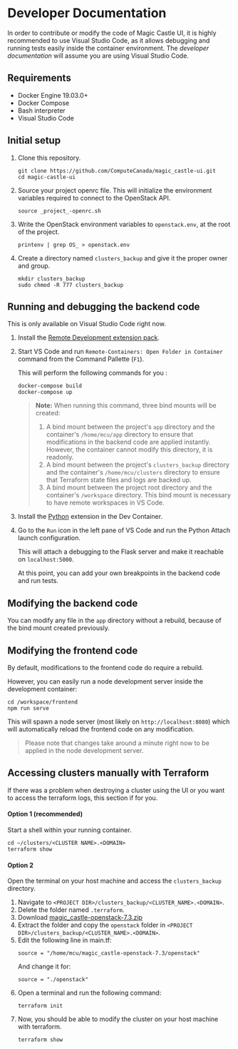 # Developer Documentation

In order to contribute or modify the code of Magic Castle UI, it is highly recommended to use Visual Studio Code, as it allows debugging and running tests easily inside the container environment. The _developer documentation_ will assume you are using Visual Studio Code.

## Requirements

- Docker Engine 19.03.0+
- Docker Compose
- Bash interpreter
- Visual Studio Code

## Initial setup

1. Clone this repository.
   ```
   git clone https://github.com/ComputeCanada/magic_castle-ui.git
   cd magic-castle-ui
   ```
2. Source your project openrc file. This will initialize the environment variables required to connect to the OpenStack API.
   ```
   source _project_-openrc.sh
   ```
3. Write the OpenStack environment variables to `openstack.env`, at the root of the project.
   ```
   printenv | grep OS_ > openstack.env
   ```
4. Create a directory named `clusters_backup` and give it the proper owner and group.
   ```
   mkdir clusters_backup
   sudo chmod -R 777 clusters_backup
   ```

## Running and debugging the backend code

This is only available on Visual Studio Code right now.

1. Install the [Remote Development extension pack](https://marketplace.visualstudio.com/items?itemName=ms-vscode-remote.vscode-remote-extensionpack).

2. Start VS Code and run `Remote-Containers: Open Folder in Container` command from the Command Pallette (`F1`).

   This will perform the following commands for you :
   ```
   docker-compose build
   docker-compose up
   ```

   > **Note:** When running this command, three bind mounts will be created:
   > 1. A bind mount between the project's `app` directory and the container's `/home/mcu/app` directory to ensure that modifications in the backend code are applied instantly. However, the container cannot modify this directory, it is readonly.
   > 2. A bind mount between the project's `clusters_backup` directory and the container's `/home/mcu/clusters` directory to ensure that Terraform state files and logs are backed up.
   > 3. A bind mount between the project root directory and the container's `/workspace` directory. This bind mount is necessary to have remote workspaces in VS Code.

3. Install the [Python](https://marketplace.visualstudio.com/items?itemName=ms-python.python) extension in the Dev Container.

4. Go to the `Run` icon in the left pane of VS Code and run the Python Attach launch configuration.
   
   This will attach a debugging to the Flask server and make it reachable on `localhost:5000`.

   At this point, you can add your own breakpoints in the backend code and run tests.

## Modifying the backend code

You can modify any file in the `app` directory
without a rebuild, because of the bind mount created previously.

## Modifying the frontend code

By default, modifications to the frontend code do require a rebuild.

However, you can easily run a node development server inside the development container:
````shell script
cd /workspace/frontend
npm run serve
````
This will spawn a node server (most likely on `http://localhost:8080`) which will automatically reload the frontend code
on any modification.

> Please note that changes take around a minute right now to be applied in the node development server.


## Accessing clusters manually with Terraform

If there was a problem when destroying a cluster using the UI or you want to access the terraform logs,
this section if for you.

#### Option 1 (recommended)
Start a shell within your running container.
```shell script
cd ~/clusters/<CLUSTER NAME>.<DOMAIN>
terraform show
```

#### Option 2
Open the terminal on your host machine and access the `clusters_backup` directory.
1. Navigate to `<PROJECT DIR>/clusters_backup/<CLUSTER_NAME>.<DOMAIN>`.
2. Delete the folder named `.terraform`.
3. Download [magic_castle-openstack-7.3.zip
](https://github.com/ComputeCanada/magic_castle/releases/download/7.3/magic_castle-openstack-7.3.zip)
4. Extract the folder and copy the `openstack` folder in `<PROJECT DIR>/clusters_backup/<CLUSTER_NAME>.<DOMAIN>`.
5. Edit the following line in main.tf:
   ```
   source = "/home/mcu/magic_castle-openstack-7.3/openstack"
   ```
   And change it for:
   ```
   source = "./openstack"
   ```
6. Open a terminal and run the following command:
   ````
   terraform init
   ````
7. Now, you should be able to modify the cluster on your host machine with terraform.
   ```
   terraform show
   ```

